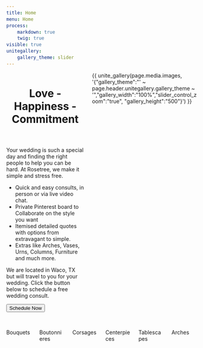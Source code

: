 ```yaml
---
title: Home
menu: Home
process:
    markdown: true
    twig: true
visible: true
unitegallery:
    gallery_theme: slider
---
```


<div class="columns">
    <div class="column">
		<div class="card">
		  <header class="card-header">
		    <h1 class="card-header-title title is-3">
		      Love - Happiness - Commitment
		    </h1>
		  </header>
		  <div class="card-content">
		    <div class="content">
				<p>Your wedding is such a special day and finding the right people to help you can be hard. At Rosetree, we make it simple and stress free.</p>
		        <ul>
		            <li>Quick and easy consults, in person or via live video chat.</li>
		            <li>Private Pinterest board to Collaborate on the style you want</li>
		            <li>Itemised detailed quotes with options from extravagant to simple.</li>
		            <li>Extras like Arches, Vases, Urns, Columns, Furniture and much more.</li>
		        </ul>
		        <p>We are located in Waco, TX but will travel to you for your wedding. Click the button below to schedule a free wedding consult.</p>
		        <button class="button is-primary">Schedule Now</button>
		    </div>
		  </div>
		</div>
    </div>
    <div class="column">
		<div class="gallery-container {{ page.header.class }}">
			{{ unite_gallery(page.media.images, '{"gallery_theme":"' ~ page.header.unitegallery.gallery_theme ~ '","gallery_width":"100%","slider_control_zoom":"true", "gallery_height":"500"}') }}
		</div>
	</div>
</div>
<div class="columns is-variable is-1">
	<div class="column">
		<div class="card">
		  <div class="card-image">
		    <figure class="image is-4by3">
		      <img src="bouquet.jpg">
		    </figure>
		  </div>
		  <div class="card-content">
		    <div class="content has-text-centered">
		      <p class="title is-4">Bouquets</p>
		    </div>
		  </div>
		</div>
	</div>
    <div class="column">
		<div class="card">
		  <div class="card-image">
		    <figure class="image is-4by3">
		      <img src="paulsen-winters-boutonnieres.jpg">
		    </figure>
		  </div>
		  <div class="card-content">
		    <div class="content has-text-centered">
		      <p class="title is-4">Boutonnieres</p>
		    </div>
		  </div>
		</div>
    </div>
    <div class="column">
    	<div class="card">
		  <div class="card-image">
		    <figure class="image is-4by3">
		      <img src="bouquet.jpg">
		    </figure>
		  </div>
		  <div class="card-content">
		    <div class="content has-text-centered">
		      <p class="title is-4">Corsages</p>
		    </div>
		  </div>
		</div>
    </div>
    <div class="column">
    	<div class="card">
		  <div class="card-image">
		    <figure class="image is-4by3">
		      <img src="bouquet.jpg">
		    </figure>
		  </div>
		  <div class="card-content">
		    <div class="content has-text-centered">
		      <p class="title is-4">Centerpieces</p>
		    </div>
		  </div>
		</div>
    </div>
    <div class="column">
    	<div class="card">
		  <div class="card-image">
		    <figure class="image is-4by3">
		      <img src="paulsen-winters-tablescape.jpg">
		    </figure>
		  </div>
		  <div class="card-content">
		    <div class="content has-text-centered">
		      <p class="title is-4">Tablescapes</p>
		    </div>
		  </div>
		</div>
    </div>
    <div class="column">
    	<div class="card">
		  <div class="card-image">
		    <figure class="image is-4by3">
		      <img src="bouquet.jpg">
		    </figure>
		  </div>
		  <div class="card-content">
		    <div class="content has-text-centered">
		      <p class="title is-4">Arches</p>
		    </div>
		  </div>
		</div>
    </div>
</div>